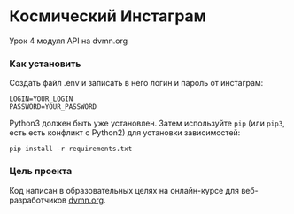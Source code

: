 # Космический Инстаграм

Урок 4 модуля API на dvmn.org

### Как установить

Создать файл .env и записать в него логин и пароль от инстаграм:
```
LOGIN=YOUR_LOGIN
PASSWORD=YOUR_PASSWORD
```

Python3 должен быть уже установлен. 
Затем используйте `pip` (или `pip3`, есть есть конфликт с Python2) для установки зависимостей:
```
pip install -r requirements.txt
```

### Цель проекта

Код написан в образовательных целях на онлайн-курсе для веб-разработчиков [dvmn.org](https://dvmn.org/).